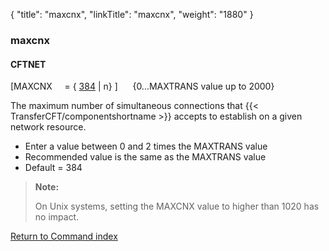 {
    "title": "maxcnx",
    "linkTitle": "maxcnx",
    "weight": "1880"
}<span id="maxcnx"></span>

### maxcnx

#### CFTNET

\[MAXCNX     = { <u>384</u>
| n} \]      {0...MAXTRANS value up to 2000}

The maximum number of simultaneous connections that {{< TransferCFT/componentshortname  >}} accepts
to establish on a given network resource.

-   Enter
    a value between 0 and 2 times the MAXTRANS
    value
-   Recommended value is the same as the MAXTRANS value
-   Default = 384

> **Note:**
>
> On Unix systems, setting the MAXCNX value to higher than 1020 has no impact.

[Return to Command index](../../)
